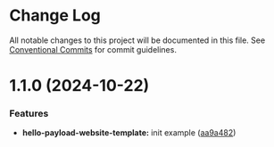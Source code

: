 # Change Log

All notable changes to this project will be documented in this file.
See [Conventional Commits](https://conventionalcommits.org) for commit guidelines.

# 1.1.0 (2024-10-22)

### Features

-   **hello-payload-website-template:** init example ([aa9a482](https://github.com/paulAlexSerban/wbk--mern-playground/commit/aa9a4822b2fe445025565ee6ffc1fd8ba418889f))

